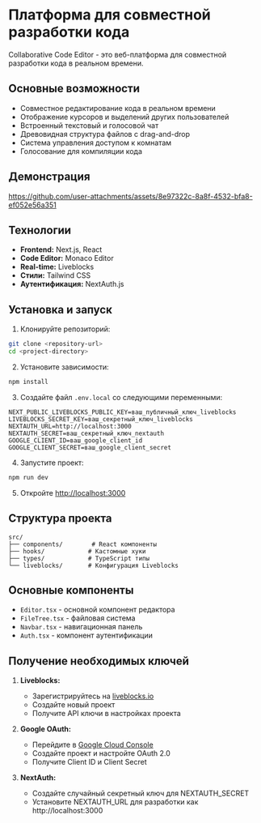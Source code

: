 # Платформа для совместной разработки кода

Collaborative Code Editor - это веб-платформа для совместной разработки кода в реальном времени.

## Основные возможности

- Совместное редактирование кода в реальном времени
- Отображение курсоров и выделений других пользователей
- Встроенный текстовый и голосовой чат
- Древовидная структура файлов с drag-and-drop
- Система управления доступом к комнатам
- Голосование для компиляции кода

## Демонстрация
https://github.com/user-attachments/assets/8e97322c-8a8f-4532-bfa8-ef052e56a351


## Технологии

- **Frontend:** Next.js, React
- **Code Editor:** Monaco Editor
- **Real-time:** Liveblocks
- **Стили:** Tailwind CSS
- **Аутентификация:** NextAuth.js

## Установка и запуск

1. Клонируйте репозиторий:

```bash
git clone <repository-url>
cd <project-directory>
```

2. Установите зависимости:

```bash
npm install
```

3. Создайте файл `.env.local` со следующими переменными:

```env
NEXT_PUBLIC_LIVEBLOCKS_PUBLIC_KEY=ваш_публичный_ключ_liveblocks
LIVEBLOCKS_SECRET_KEY=ваш_секретный_ключ_liveblocks
NEXTAUTH_URL=http://localhost:3000
NEXTAUTH_SECRET=ваш_секретный_ключ_nextauth
GOOGLE_CLIENT_ID=ваш_google_client_id
GOOGLE_CLIENT_SECRET=ваш_google_client_secret
```

4. Запустите проект:

```bash
npm run dev
```

5. Откройте [http://localhost:3000](http://localhost:3000)

## Структура проекта

```
src/
├── components/        # React компоненты
├── hooks/            # Кастомные хуки
├── types/            # TypeScript типы
└── liveblocks/       # Конфигурация Liveblocks
```

## Основные компоненты

- `Editor.tsx` - основной компонент редактора
- `FileTree.tsx` - файловая система
- `Navbar.tsx` - навигационная панель
- `Auth.tsx` - компонент аутентификации

## Получение необходимых ключей

1. **Liveblocks:**

   - Зарегистрируйтесь на [liveblocks.io](https://liveblocks.io)
   - Создайте новый проект
   - Получите API ключи в настройках проекта

2. **Google OAuth:**

   - Перейдите в [Google Cloud Console](https://console.cloud.google.com)
   - Создайте проект и настройте OAuth 2.0
   - Получите Client ID и Client Secret

3. **NextAuth:**
   - Создайте случайный секретный ключ для NEXTAUTH_SECRET
   - Установите NEXTAUTH_URL для разработки как http://localhost:3000
